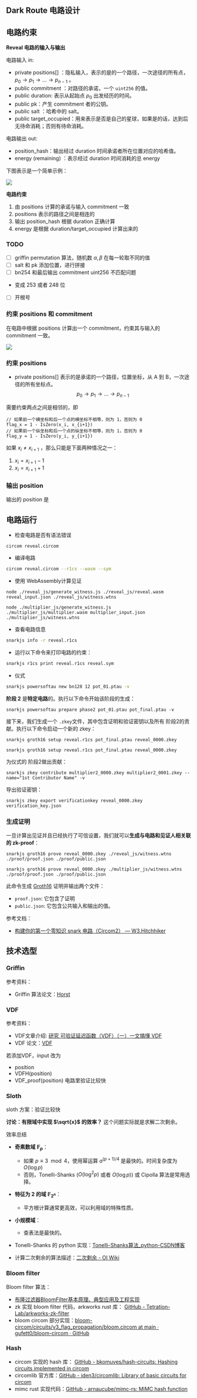 ## Dark Route 电路设计

## 电路约束

**Reveal 电路的输入与输出**

电路输入 in:
- private positions[] ：隐私输入，表示的是的一个路径，一次途径的所有点，$p_0 \rightarrow p_1 \rightarrow \ldots \rightarrow p_{n-1}$ 。
- public commitment ：对路径的承诺，一个 `uint256` 的值。
- public duration: 表示从起始点 $p_0$ 出发经历的时间。
- public pk：产生 commitment 者的公钥。
- public salt ：哈希中的 salt。
- public target_occupied：用来表示是否是自己的星球，如果是的话，达到后无待命消耗；否则有待命消耗。

电路输出 out:
- position_hash：输出经过 duration 时间承诺者所在位置对应的哈希值。
- energy (remaining) ：表示经过 duration 时间消耗的总 energy

下图表示是一个简单示例：

![](./dark-route-circuit-route.svg)

**电路约束**
1. 由 positions 计算的承诺与输入 commitment 一致
2. positions 表示的路径之间是相连的
3. 输出 position_hash 根据 duration 正确计算
4. energy 是根据 duration/target_occupied 计算出来的

### TODO
- [ ] griffin permutation 算法，随机数 $\alpha, \beta$ 在每一轮取不同的值
- [ ] salt 和 pk 添加位置，进行拼接
- [ ] bn254 和最后输出 commitment uint256 不匹配问题
- 变成 253 或者 248 位
- [ ] 开根号


### 约束 positions 和 commitment

在电路中根据 positions 计算出一个 commitment，约束其与输入的 commitment 一致。

![](./dark-route-circuit-commitment.svg)


### 约束 positions

- private positions[] 
表示的是承诺的一个路径，位置坐标，从 A 到 B，一次途径的所有坐标点。
		$$
		p_0 \rightarrow p_1 \rightarrow \ldots \rightarrow p_{n-1}
		$$

需要约束两点之间是相邻的，即

```
// 如果前一个横坐标和后一个点的横坐标不相等，则为 1，否则为 0
flag_x = 1 - IsZero(x_i, x_{i+1})
// 如果前一个纵坐标和后一个点的纵坐标不相等，则为 1，否则为 0
flag_y = 1 - IsZero(y_i, y_{i+1})
```

如果 $x_i \neq x_{i+1}$ ，那么只能是下面两种情况之一：
1. $x_i = x_{i + 1} - 1$
2. $x_i = x_{i + 1} + 1$

### 输出 position

输出的 position 是

## 电路运行

- 检查电路是否有语法错误

```circom
circom reveal.circom
```

- 编译电路

```bash
circom reveal.circom --r1cs --wasm --sym
```

- 使用 WebAssembly计算见证

```shell
node ./reveal_js/generate_witness.js ./reveal_js/reveal.wasm reveal_input.json ./reveal_js/witness.wtns
```


```
node ./multiplier_js/generate_witness.js ./multiplier_js/multiplier.wasm multiplier_input.json ./multiplier_js/witness.wtns
```
- 查看电路信息

```bash
snarkjs info -r reveal.r1cs
```

- 运行以下命令来打印电路的约束： 

```bash
snarkjs r1cs print reveal.r1cs reveal.sym
```

- 仪式
```bash
snarkjs powersoftau new bn128 12 pot_01.ptau -v
```

**阶段 2** 是**特定电路**的。执行以下命令开始该阶段的生成：

```
snarkjs powersoftau prepare phase2 pot_01.ptau pot_final.ptau -v
```

接下来，我们生成一个 `.zkey`文件，其中包含证明和验证密钥以及所有 阶段2的贡献。执行以下命令启动一个新的 zkey：
```
snarkjs groth16 setup reveal.r1cs pot_final.ptau reveal_0000.zkey
```
`snarkjs groth16 setup reveal.r1cs pot_final.ptau reveal_0000.zkey`

为仪式的 阶段2做出贡献：

`snarkjs zkey contribute multiplier2_0000.zkey multiplier2_0001.zkey --name="1st Contributor Name" -v`

导出验证密钥：

`snarkjs zkey export verificationkey reveal_0000.zkey verification_key.json`

### 生成证明

一旦计算出见证并且已经执行了可信设置，我们就可以**生成与电路和见证人相关联的 zk-proof**：

```
snarkjs groth16 prove reveal_0000.zkey ./reveal_js/witness.wtns ./proof/proof.json ./proof/public.json
```

```
snarkjs groth16 prove reveal_0000.zkey ./multiplier_js/witness.wtns ./proof/proof.json ./proof/public.json
```

此命令生成 [Groth16](https://eprint.iacr.org/2016/260) 证明并输出两个文件：

- `proof.json`: 它包含了证明
- `public.json`: 它包含公共输入和输出的值。

参考文档：
- [构建你的第一个零知识 snark 电路（Circom2） — W3.Hitchhiker](https://w3hitchhiker.mirror.xyz/BHJ9fqXMABXspaFxbaDbt9c-PvrQLdi77OjN6Au9YqU)


## 技术选型

### Griffin

参考资料：
- Griffin 算法论文：[Horst](https://eprint.iacr.org/2022/403.pdf)

### VDF

参考资料：
- VDF文章介绍: [研究  可验证延迟函数（VDF）（一）一文搞懂 VDF](https://blog.priewienv.me/post/verifiable-delay-function-1/)
- VDF 论文：[VDF](https://eprint.iacr.org/2018/601.pdf)

若添加VDF，input 改为
- position 
- VDFH(position)
- VDF_proof(position)
电路里验证比较快

### Sloth

sloth 方案：验证比较快

**讨论：有限域中实现 $\sqrt{x}$ 的效率？** 
这个问题实际就是求解二次剩余。

效率总结
- **奇素数域 $\mathbb{F}_p$​**：
    - 如果 $p≡3\mod  4$，使用幂运算 $a^{(p+1)/4}$ 是最快的。时间复杂度为 $O(\log p)$
    - 否则，Tonelli-Shanks ($O(\log^2p)$ 或者 $O(\log p)$) 或 Cipolla 算法是常用选择。
- **特征为 2 的域 $\mathbb{F}_{2^n}$​**：
    - 平方根计算通常更高效，可以利用域的特殊性质。
- **小规模域**：
    - 查表法是最快的。

- Tonelli-Shanks 的 python 实现：[Tonelli-Shanks算法\_python-CSDN博客](https://blog.csdn.net/qq_51999772/article/details/122642868)
- 计算二次剩余的算法描述：[二次剩余 - OI Wiki](https://oi-wiki.org/math/number-theory/quad-residue/)

### Bloom filter

Bloom filter 算法：

- [布隆过滤器BloomFilter基本原理、典型应用及工程实现](https://zhuanlan.zhihu.com/p/559058600)
- zk 实现 bloom filter 代码，arkworks rust 库： [GitHub - Tetration-Lab/arkworks-zk-filter](https://github.com/Tetration-Lab/arkworks-zk-filter/tree/master)
- bloom circom 部分实现：[bloom-circom/circuits/v3\_flag\_propagation/bloom.circom at main · gufett0/bloom-circom · GitHub](https://github.com/gufett0/bloom-circom/blob/main/circuits/v3_flag_propagation/bloom.circom)

### Hash

- circom 实现的 hash 库： [GitHub - bkomuves/hash-circuits: Hashing circuits implemented in circom](https://github.com/bkomuves/hash-circuits)
- circomlib 官方库：[GitHub - iden3/circomlib: Library of basic circuits for circom](https://github.com/iden3/circomlib)
- mimc rust 实现代码：[GitHub - arnaucube/mimc-rs: MiMC hash function](https://github.com/arnaucube/mimc-rs)